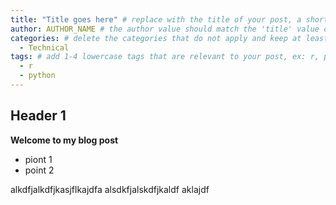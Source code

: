 ```yaml
---
title: "Title goes here" # replace with the title of your post, a short catchy description to entice readers
author: AUTHOR_NAME # the author value should match the 'title' value of your contributor file located here /gh-pages/_contributors. If you do not have a contributor file, please feel free to make one or contact one of our team members to assist you.
categories: # delete the categories that do not apply and keep at least one
  - Technical
tags: # add 1-4 lowercase tags that are relevant to your post, ex: r, python, genomics, workflows
  - r
  - python
---
```


## Header 1

**Welcome to my blog post**

- piont 1
- point 2

alkdfjalkdfjkasjflkajdfa
alsdkfjalskdfjkaldf
aklajdf
